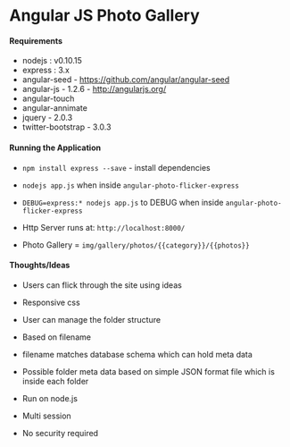 
Angular JS Photo Gallery
========================

#### Requirements

* nodejs : v0.10.15
* express : 3.x
* angular-seed - https://github.com/angular/angular-seed
* angular-js - 1.2.6 - http://angularjs.org/
* angular-touch
* angular-annimate
* jquery - 2.0.3
* twitter-bootstrap - 3.0.3


#### Running the Application

* `npm install express --save` - install dependencies

* `nodejs app.js` when inside `angular-photo-flicker-express`

* `DEBUG=express:* nodejs app.js` to DEBUG when inside `angular-photo-flicker-express`

* Http Server runs at: `http://localhost:8000/`

* Photo Gallery = `img/gallery/photos/{{category}}/{{photos}}`

#### Thoughts/Ideas

* Users can flick through the site using ideas
* Responsive css

* User can manage the folder structure
* Based on filename
* filename matches database schema which can hold meta data
* Possible folder meta data based on simple JSON format file which is inside each folder

* Run on node.js
* Multi session
* No security required

    
